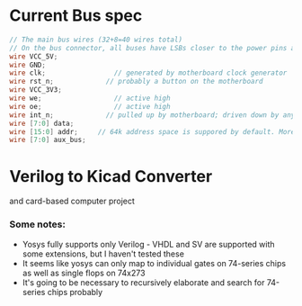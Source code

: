 # Current Bus spec
```verilog
// The main bus wires (32+8=40 wires total)
// On the bus connector, all buses have LSBs closer to the power pins and MSBs farther away
wire VCC_5V;
wire GND;
wire clk;			      // generated by motherboard clock generator
wire rst_n;			    // probably a button on the motherboard
wire VCC_3V3;
wire we;			      // active high
wire oe;			      // active high
wire int_n;			    // pulled up by motherboard; driven down by any peripheral (could be used for interrupts)
wire [7:0] data;
wire [15:0] addr;	  // 64k address space is suppored by default. More address bits may be added later
wire [7:0] aux_bus;
```

# Verilog to Kicad Converter
and card-based computer project

### Some notes:
* Yosys fully supports only Verilog - VHDL and SV are supported with some extensions, but I haven't tested these
* It seems like yosys can only map to individual gates on 74-series chips as well as single flops on 74x273
* It's going to be necessary to recursively elaborate and search for 74-series chips probably
